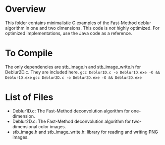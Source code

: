 # Overview
This folder contains minimalistic C examples of the Fast-Method deblur algorithm in one and two dimensions.
This code is *not* highly optimized.  For optimized implementations, use the Java code as a reference.

# To Compile
The only dependencies are stb_image.h and stb_image_write.h for Deblur2D.c. They are included here.
`gcc Deblur1D.c -o Deblur1D.exe -O && Deblur1D.exe`
`gcc Deblur2D.c -o Deblur2D.exe -O && Deblur2D.exe`

# List of Files
- Deblur1D.c: The Fast-Method deconvolution algorithm for one-dimension.
- Deblur2D.c: The Fast-Method deconvolution algorithm for two-dimensional color images.
- stb_image.h and stb_image_write.h: library for reading and writing PNG images.

